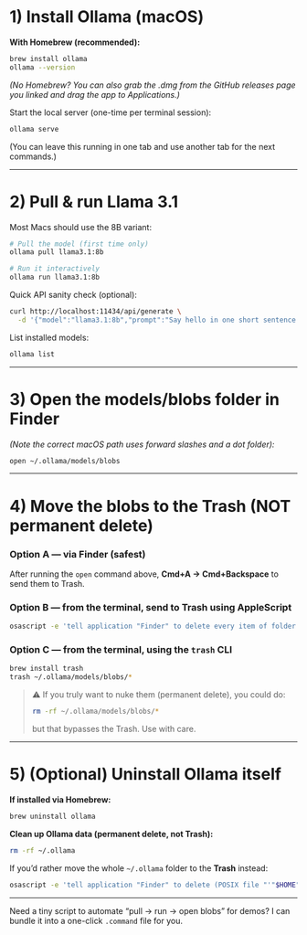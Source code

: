 # 1) Install Ollama (macOS)

**With Homebrew (recommended):**

```bash
brew install ollama
ollama --version
```

*(No Homebrew? You can also grab the .dmg from the GitHub releases page you linked and drag the app to Applications.)*

Start the local server (one-time per terminal session):

```bash
ollama serve
```

(You can leave this running in one tab and use another tab for the next commands.)

---

# 2) Pull & run Llama 3.1

Most Macs should use the 8B variant:

```bash
# Pull the model (first time only)
ollama pull llama3.1:8b

# Run it interactively
ollama run llama3.1:8b
```

Quick API sanity check (optional):

```bash
curl http://localhost:11434/api/generate \
  -d '{"model":"llama3.1:8b","prompt":"Say hello in one short sentence."}'
```

List installed models:

```bash
ollama list
```

---

# 3) Open the models/blobs folder in Finder

*(Note the correct macOS path uses forward slashes and a dot folder):*

```bash
open ~/.ollama/models/blobs
```

---

# 4) Move the blobs to the **Trash** (NOT permanent delete)

### Option A — via Finder (safest)

After running the `open` command above, **Cmd+A → Cmd+Backspace** to send them to Trash.

### Option B — from the terminal, send to Trash using AppleScript

```bash
osascript -e 'tell application "Finder" to delete every item of folder (POSIX file "'"$HOME"'/.ollama/models/blobs")'
```

### Option C — from the terminal, using the `trash` CLI

```bash
brew install trash
trash ~/.ollama/models/blobs/*
```

> ⚠️ If you truly want to nuke them (permanent delete), you could do:
>
> ```bash
> rm -rf ~/.ollama/models/blobs/*
> ```
>
> but that bypasses the Trash. Use with care.

---

# 5) (Optional) Uninstall Ollama itself

**If installed via Homebrew:**

```bash
brew uninstall ollama
```

**Clean up Ollama data (permanent delete, not Trash):**

```bash
rm -rf ~/.ollama
```

If you’d rather move the whole `~/.ollama` folder to the **Trash** instead:

```bash
osascript -e 'tell application "Finder" to delete (POSIX file "'"$HOME"'/.ollama")'
```

---

Need a tiny script to automate “pull → run → open blobs” for demos? I can bundle it into a one-click `.command` file for you.
